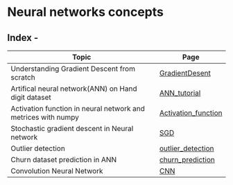# Neural networks concepts

## Index -

| Topic                                                         | Page                                                                                                                                                       |
| ------------------------------------------------------------- | ---------------------------------------------------------------------------------------------------------------------------------------------------------- |
| Understanding Gradient Descent from scratch                   | [GradientDesent](https://github.com/Shobhit-Mishra-02/AI-ML-repo/blob/main/Gradient%20Descent%20from%20scratch%20.ipynb)                                   |
| Artifical neural network(ANN) on Hand digit dataset           | [ANN_tutorial](https://github.com/Shobhit-Mishra-02/AI-ML-repo/blob/main/Classification%20of%20iris%20with%20neural%20network.ipynb)                       |
| Activation function in neural network and metrices with numpy | [Activation_function](https://github.com/Shobhit-Mishra-02/AI-ML-repo/blob/main/Activation%20functions%20in%20keras%20and%20matrices%20with%20numpy.ipynb) |
| Stochastic gradient descent in Neural network                 | [SGD](https://github.com/Shobhit-Mishra-02/AI-ML-repo/blob/main/Stochastic%20gradient%20descent%20.ipynb)                                                  |
| Outlier detection                                             | [outlier_detection](https://github.com/Shobhit-Mishra-02/AI-ML-repo/blob/main/outlier%20detection.ipynb)                                                   |
| Churn dataset prediction in ANN                               | [churn_prediction](https://github.com/Shobhit-Mishra-02/AI-ML-repo/blob/main/Churn%20dataset%20prediction.ipynb)                                           |
| Convolution Neural Network                                    | [CNN](https://github.com/Shobhit-Mishra-02/AI-ML-repo/blob/main/Convolution%20neural%20network.ipynb)                                                      |
